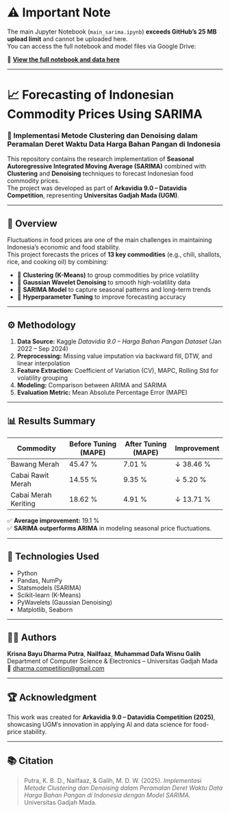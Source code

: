 # ⚠️ Important Note
The main Jupyter Notebook (`main_sarima.ipynb`) **exceeds GitHub’s 25 MB upload limit** and cannot be uploaded here.  
You can access the full notebook and model files via Google Drive:

📎 **[View the full notebook and data here](https://drive.google.com/drive/folders/1fmPbjC_zkkp5HK4BP13zebtpUG3HrIMK?usp=drive_link)**

---

# 📈 Forecasting of Indonesian Commodity Prices Using SARIMA

### 🧠 Implementasi Metode Clustering dan Denoising dalam Peramalan Deret Waktu Data Harga Bahan Pangan di Indonesia

This repository contains the research implementation of **Seasonal Autoregressive Integrated Moving Average (SARIMA)** combined with **Clustering** and **Denoising** techniques to forecast Indonesian food commodity prices.  
The project was developed as part of **Arkavidia 9.0 – Datavidia Competition**, representing **Universitas Gadjah Mada (UGM)**.

---

## 🧩 Overview
Fluctuations in food prices are one of the main challenges in maintaining Indonesia’s economic and food stability.  
This project forecasts the prices of **13 key commodities** (e.g., chili, shallots, rice, and cooking oil) by combining:

- 🔹 **Clustering (K-Means)** to group commodities by price volatility  
- 🔹 **Gaussian Wavelet Denoising** to smooth high-volatility data  
- 🔹 **SARIMA Model** to capture seasonal patterns and long-term trends  
- 🔹 **Hyperparameter Tuning** to improve forecasting accuracy  

---

## ⚙️ Methodology
1. **Data Source:** Kaggle *Datavidia 9.0 – Harga Bahan Pangan Dataset* (Jan 2022 – Sep 2024)  
2. **Preprocessing:** Missing value imputation via backward fill, DTW, and linear interpolation  
3. **Feature Extraction:** Coefficient of Variation (CV), MAPC, Rolling Std for volatility grouping  
4. **Modeling:** Comparison between ARIMA and SARIMA  
5. **Evaluation Metric:** Mean Absolute Percentage Error (MAPE)

---

## 📊 Results Summary
| Commodity | Before Tuning (MAPE) | After Tuning (MAPE) | Improvement |
|------------|----------------------|---------------------|--------------|
| Bawang Merah | 45.47 % | 7.01 % | ↓ 38.46 % |
| Cabai Rawit Merah | 14.55 % | 9.35 % | ↓ 5.20 % |
| Cabai Merah Keriting | 18.62 % | 4.91 % | ↓ 13.71 % |

✅ **Average improvement:** 19.1 %  
✅ **SARIMA outperforms ARIMA** in modeling seasonal price fluctuations.

---

## 🧮 Technologies Used
- Python  
- Pandas, NumPy  
- Statsmodels (SARIMA)  
- Scikit-learn (K-Means)  
- PyWavelets (Gaussian Denoising)  
- Matplotlib, Seaborn  

---

## 👨‍💻 Authors
**Krisna Bayu Dharma Putra**, **Nailfaaz**, **Muhammad Dafa Wisnu Galih**  
Department of Computer Science & Electronics – Universitas Gadjah Mada  
📧 dharma.competition@gmail.com  

---

## 🏆 Acknowledgment
This work was created for **Arkavidia 9.0 – Datavidia Competition (2025)**,  
showcasing UGM’s innovation in applying AI and data science for food-price stability.

---

## 📚 Citation
> Putra, K. B. D., Nailfaaz, & Galih, M. D. W. (2025). *Implementasi Metode Clustering dan Denoising dalam Peramalan Deret Waktu Data Harga Bahan Pangan di Indonesia dengan Model SARIMA.* Universitas Gadjah Mada.
